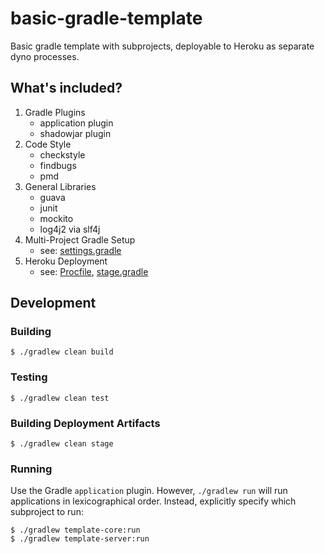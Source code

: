 # basic-gradle-template

Basic gradle template with subprojects, deployable to Heroku as separate dyno processes.

## What's included?

1. Gradle Plugins
    - application plugin
    - shadowjar plugin
2. Code Style
    - checkstyle
    - findbugs
    - pmd
3. General Libraries
    - guava
    - junit
    - mockito
    - log4j2 via slf4j
4. Multi-Project Gradle Setup
    - see: [settings.gradle](settings.gradle)
5. Heroku Deployment
    - see: [Procfile](Procfile), [stage.gradle](gradle/heroku/stage.gradle)

## Development

### Building

```
$ ./gradlew clean build
```

### Testing

```
$ ./gradlew clean test
```

### Building Deployment Artifacts

```
$ ./gradlew clean stage
```

### Running

Use the Gradle `application` plugin. However, `./gradlew run` will run applications in lexicographical order.
Instead, explicitly specify which subproject to run:

```
$ ./gradlew template-core:run
$ ./gradlew template-server:run
```
